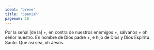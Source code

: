 ```yaml
---
ident: 'breve'
title: 'Spanish'
pagenum: 10
---
```

Por la señal [de la] +, en contra de nuestros enemigos +, sálvanos + oh señor nuestro. En nombre de Dios padre +, e hijo de Dios y Dios Espíritu  Santo. 
Que así sea, oh Jesús. 


